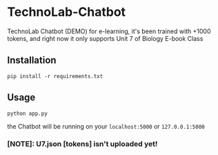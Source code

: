 # TechnoLab-Chatbot
 TechnoLab Chatbot (DEMO) for e-learning, it's been trained with +1000 tokens, and right now it only supports Unit 7 of Biology E-book Class

## Installation 
```
pip install -r requirements.txt
```

## Usage
```
python app.py
```
the Chatbot will be running on your `localhost:5000` or `127.0.0.1:5000`

### [NOTE]: U7.json [tokens] isn't uploaded yet!
